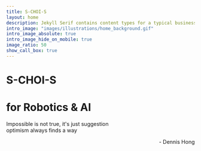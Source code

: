 ```yaml
---
title: S-CHOI-S
layout: home
description: Jekyll Serif contains content types for a typical business website. The theme is fully responsive, blazing fast and artfully illustrated.
intro_image: "images/illustrations/home_background.gif"
intro_image_absolute: true
intro_image_hide_on_mobile: true
image_ratio: 50
show_call_box: true
---
```


# S-CHOI-S
# for Robotics & AI

Impossible is not true, it's just suggestion  
optimism always finds a way  
<p align='right'>- Dennis Hong</p>
